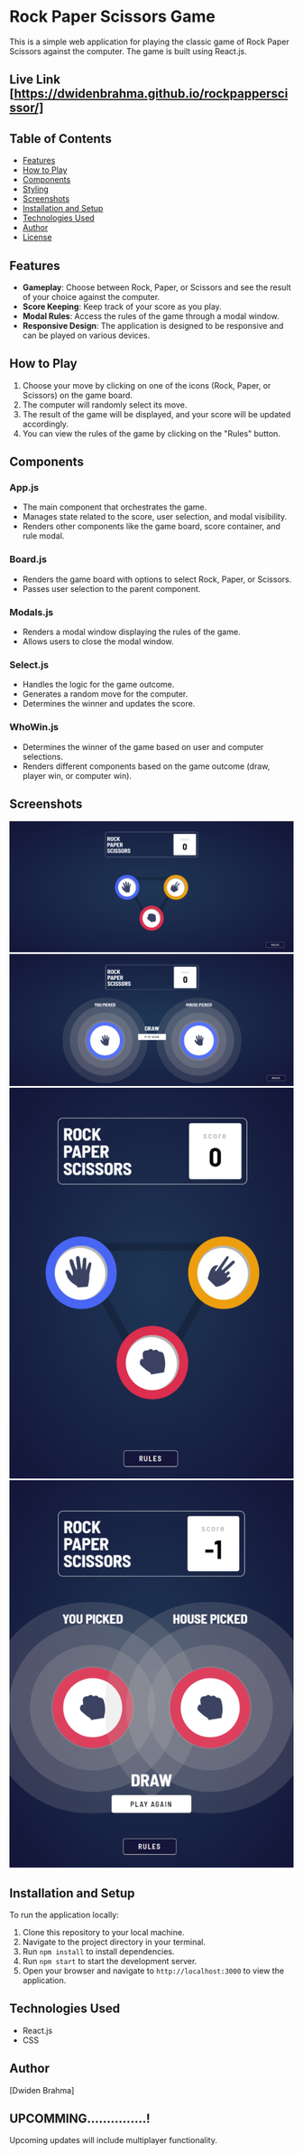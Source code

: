 # Rock Paper Scissors Game

This is a simple web application for playing the classic game of Rock Paper Scissors against the computer. The game is built using React.js.
## Live Link [https://dwidenbrahma.github.io/rockpapperscissor/]

## Table of Contents

- [Features](#features)
- [How to Play](#how-to-play)
- [Components](#components)
- [Styling](#styling)
- [Screenshots](#screenshots)
- [Installation and Setup](#installation-and-setup)
- [Technologies Used](#technologies-used)
- [Author](#author)
- [License](#license)

## Features

- **Gameplay**: Choose between Rock, Paper, or Scissors and see the result of your choice against the computer.
- **Score Keeping**: Keep track of your score as you play.
- **Modal Rules**: Access the rules of the game through a modal window.
- **Responsive Design**: The application is designed to be responsive and can be played on various devices.

## How to Play

1. Choose your move by clicking on one of the icons (Rock, Paper, or Scissors) on the game board.
2. The computer will randomly select its move.
3. The result of the game will be displayed, and your score will be updated accordingly.
4. You can view the rules of the game by clicking on the "Rules" button.

## Components

### App.js

- The main component that orchestrates the game.
- Manages state related to the score, user selection, and modal visibility.
- Renders other components like the game board, score container, and rule modal.

### Board.js

- Renders the game board with options to select Rock, Paper, or Scissors.
- Passes user selection to the parent component.

### Modals.js

- Renders a modal window displaying the rules of the game.
- Allows users to close the modal window.

### Select.js

- Handles the logic for the game outcome.
- Generates a random move for the computer.
- Determines the winner and updates the score.

### WhoWin.js

- Determines the winner of the game based on user and computer selections.
- Renders different components based on the game outcome (draw, player win, or computer win).


## Screenshots

![Screenshot 1](screenshots/screenshot1.png)
![Screenshot 2](screenshots/screenshot2.png)
![Screenshot 3](screenshots/screenshot3.png)
![Screenshot 4](screenshots/screenshot4.png)

## Installation and Setup

To run the application locally:

1. Clone this repository to your local machine.
2. Navigate to the project directory in your terminal.
3. Run `npm install` to install dependencies.
4. Run `npm start` to start the development server.
5. Open your browser and navigate to `http://localhost:3000` to view the application.

## Technologies Used

- React.js
- CSS

## Author

[Dwiden Brahma]

## UPCOMMING...............!

Upcoming updates will include multiplayer functionality.

